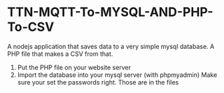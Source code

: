 # TTN-MQTT-To-MYSQL-AND-PHP-To-CSV
A nodejs application that saves data to a very simple mysql database. A PHP file that makes a CSV from that.

1. Put the PHP file on your website server
2. Import the database into your mysql server (with phpmyadmin)
Make sure your set the passwords right. Those are in the files

